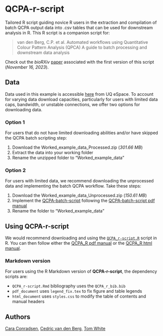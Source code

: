 # QCPA-r-script
Tailored R script guiding novice R users in the extraction and compilation of batch QCPA output data into .csv tables that can be used for downstream analysis in R.
This R script is a companion script for:
> van den Berg, C.P. et al. Automated workflows using Quantitative Colour Pattern Analysis (QPCA) A guide to batch processing and downstream data analysis 

Check out the _bioRXiv_ [paper](https://doi.org/10.1101/2023.02.02.526788) associated with the first version of this script (_November 16, 2023_).
## Data
Data used in this example is accessible [here](https://doi.org/10.48610/3cdcc1f) from UQ eSpace. To account for varying data download capacities, particularly for users with limited data caps, bandwidth, or unstable connections, we offer two options for downloading data. 
### Option 1
For users that do not have limited downloading abilities and/or have skipped the QCPA batch scripting step:
1.	Download the Worked_example_data_Processed.zip (_301.66 MB_)
2.	Extract the data into your working folder
3.	Rename the unzipped folder to “Worked_example_data”
### Option 2
For users with limited data, we recommend downloading the unprocessed data and implementing the batch QCPA workflow. Take these steps:
1.	Download the Worked_example_data_Unprocessed.zip (_150.61 MB_)
2.	Implement the [QCPA-batch-script]( https://github.com/cedricvandenberg/QCPA-batch-script) following the [QCPA-batch-script pdf manual]( https://github.com/cedricvandenberg/QCPA-batch-script/blob/main/Manual%20v1.0.pdf)
3.	Rename the folder to “Worked_example_data”
## Using QCPA-r-script
We would recommend downloading and using the [`QCPA_r-script.R`](https://github.com/CaraConradsen/QCPA-r-script/blob/main/QCPA_r-script.R) script in R. You can then follow either the [QCPA_R pdf manual](https://github.com/CaraConradsen/QCPA-r-script/blob/gh-pages/QCPA_r-script.pdf) or the [QCPA_R html manual](https://caraconradsen.github.io/QCPA-r-script/QCPA_r-script.html). 
### Markdown version
For users using the R Markdown version of **QCPA-r-script**, the dependency scripts are:
* `QCPA_r-script.Rmd` bibliography uses the `QCPA_r_bib.bib`
* `pdf_document` uses `legend_fix.tex` to fix figure and table legends 
* `html_document` uses `styles.css` to modify the table of contents and manual headers

## Authors
[Cara Conradsen]( https://github.com/CaraConradsen), [Cedric van den Berg](https://github.com/cedricvandenberg), [Tom White]( https://github.com/thomased)
